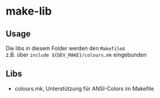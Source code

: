 # make-lib

## Usage

Die libs in diesem Folder werden den `Makefile`s   
z.B. über `include ${DEV_MAKE}/colours.mk` eingebunden

## Libs

- colours.mk, Unterstützung für ANSI-Colors im Makefile

